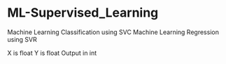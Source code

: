 # ML-Supervised_Learning

Machine Learning Classification using SVC 
Machine Learning Regression using SVR

X is float
Y is float
Output in int
